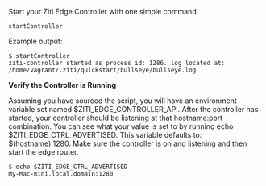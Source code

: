 Start your Ziti Edge Controller with one simple command.

```
startController
```

Example output:

```
$ startController
ziti-controller started as process id: 1286. log located at: /home/vagrant/.ziti/quickstart/bullseye/bullseye.log
```

**Verify the Controller is Running**

Assuming you have sourced the script, you will have an environment variable set named $ZITI_EDGE_CONTROLLER_API. After the controller has started, your controller should be listening at that hostname:port combination. You can see what your value is set to by running echo $ZITI_EDGE_CTRL_ADVERTISED. This variable defaults to: $(hostname):1280. Make sure the controller is on and listening and then start the edge router.

```
$ echo $ZITI_EDGE_CTRL_ADVERTISED
My-Mac-mini.local.domain:1280
```